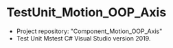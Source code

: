 # TestUnit_Motion_OOP_Axis

- Project repository: "Component_Motion_OOP_Axis"
- Test Unit Mstest C# Visual Studio version 2019.